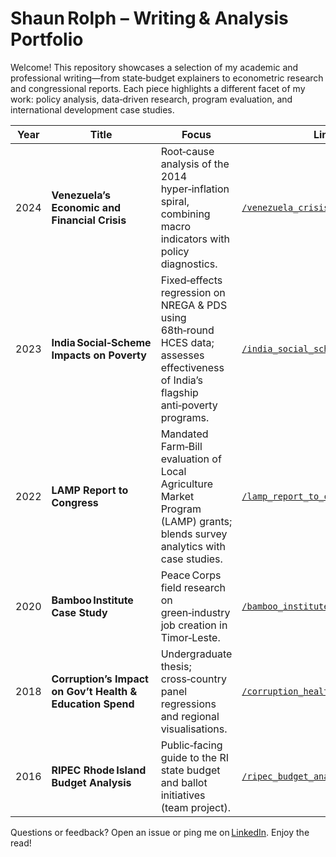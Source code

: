 # Shaun Rolph – Writing & Analysis Portfolio

Welcome!  This repository showcases a selection of my academic and professional writing—from state‑budget explainers to econometric research and congressional reports.  Each piece highlights a different facet of my work: policy analysis, data‑driven research, program evaluation, and international development case studies.

| Year | Title | Focus | Link |
|------|-------|-------|------|
| 2024 | **Venezuela’s Economic and Financial Crisis** | Root‑cause analysis of the 2014 hyper‑inflation spiral, combining macro indicators with policy diagnostics. | [`/venezuela_crisis.pdf`](./venezuela_crisis.pdf) |
| 2023 | **India Social‑Scheme Impacts on Poverty** | Fixed‑effects regression on NREGA & PDS using 68th‑round HCES data; assesses effectiveness of India’s flagship anti‑poverty programs. | [`/india_social_schemes.pdf`](./india_social_schemes.pdf) |
| 2022 | **LAMP Report to Congress** | Mandated Farm‑Bill evaluation of Local Agriculture Market Program (LAMP) grants; blends survey analytics with case studies. | [`/lamp_report_to_congress.pdf`](./lamp_report_to_congress.pdf) |
| 2020 | **Bamboo Institute Case Study** | Peace Corps field research on green‑industry job creation in Timor‑Leste. | [`/bamboo_institute_case_study.pdf`](./bamboo_institute_case_study.pdf) |
| 2018 | **Corruption’s Impact on Gov’t Health & Education Spend** | Undergraduate thesis; cross‑country panel regressions and regional visualisations. | [`/corruption_health_education.pdf`](./corruption_health_education.pdf) |
| 2016 | **RIPEC Rhode Island Budget Analysis** | Public‑facing guide to the RI state budget and ballot initiatives (team project). | [`/ripec_budget_analysis.pdf`](./ripec_budget_analysis.pdf) |

Questions or feedback? Open an issue or ping me on [LinkedIn](https://www.linkedin.com/in/shaun-rolph-79692b74/). Enjoy the read!
